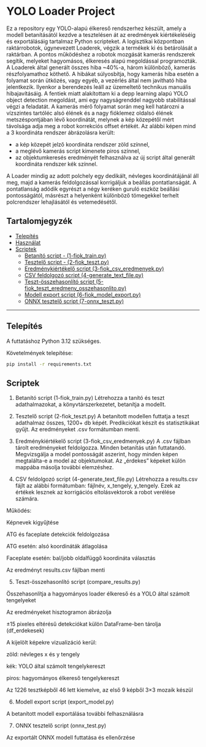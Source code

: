 # YOLO Loader Project

  Ez a repository egy YOLO-alapú élkereső rendszerhez készült, amely a modell betanításától kezdve a tesztelésen át az eredmények kiértékeléséig és exportálásáig tartalmaz Python scripteket.
  A logisztikai központban raktárrobotok, úgynevezett Loaderek, végzik a termékek ki és betárolását a raktárban. A pontos működéshez a robotok mozgását kamerás rendszerek segítik, melyeket hagyomásos, élkeresés alapú megoldással programozták. A Loaderek által generált összes hiba ~40%-a, három különböző, kamerás részfolyamathoz köthető. A hibákat súlyosbítja, hogy kamerás hiba esetén a folyamat során ütközés, vagy egyéb, a vezérlés által nem javítható hiba jelentkezik. Ilyenkor a berendezés leáll az üzemeltető technikus manuális hibajavításáig.
  A fentiek miatt alakítottam ki a depp learning alapú YOLO object detection megoldást, ami egy nagyságrenddel nagyobb stabilitással végzi a feladatát.
  A kamerás mérő folyamat során meg kell határozni a vízszintes tartóléc alsó élének és a nagy fióklemez oldalsó élének metszéspontjában lévő koordinátát, melynek a kép közepétől mért távolsága adja meg a robot korrekciós offset értékét.
  Az alábbi képen mind a 3 koordináta rendszer ábrázolásra került:
  - a kép közepét jelző koordináta rendszer zöld színnel,
  - a meglévő kamerás script kimenete piros színnel,
  - az objektumkeresés eredményét felhasználva az új script által generált koordináta rendszer kék színnel.

A Loader mindig az adott polchely egy dedikált, névleges koordinátájánál áll meg, majd a kamerás feldolgozással korrigáljuk a beállás pontatlanságát. A pontatlanság adódik egyrészt a négy keréken guruló eszköz beállási pontosságától, másrészt a helyenként különböző tömegekkel terhelt polcrendszer lehajlásától és vetemedésétől.

## Tartalomjegyzék
- [Telepítés](#telepítés)
- [Használat](#használat)
- [Scriptek](#scriptek)
  - [Betanító script - (1-fiok_train.py)](https://github.com/mecalis/loader_yolo/blob/main/1-fiok_train.py)
  - [Tesztelő script - (2-fiok_teszt.py)](https://github.com/mecalis/loader_yolo/blob/main/2-fiok_teszt.py)
  - [Eredménykiértékelő script (3-fiok_csv_eredmenyek.py)](https://github.com/mecalis/loader_yolo/blob/main/3-fiok_csv_eredmenyek.py)
  - [CSV feldolgozó script (4-generate_text_file.py)](https://github.com/mecalis/loader_yolo/blob/main/4-generate_text_file.py)
  - [Teszt-összehasonlító script (5-fiok_teszt_eredmeny_osszehasonlito.py)](https://github.com/mecalis/loader_yolo/blob/main/5-fiok_teszt_eredmeny_osszehasonlito.py)
  - [Modell export script (6-fiok_model_export.py)](https://github.com/mecalis/loader_yolo/blob/main/6-fiok_model_export.py)
  - [ONNX tesztelő script (7-onnx_teszt.py)](https://github.com/mecalis/loader_yolo/blob/main/7-onnx_teszt.py)

---

## Telepítés
A futtatáshoz Python 3.12 szükséges.

Követelmények telepítése:
```bash
pip install -r requirements.txt
```

## Scriptek
1. Betanító script (1-fiok_train.py)
Létrehozza a tanító és teszt adathalmazokat, a könyvtárszerkezetet, betanítja a modellt.

2. Tesztelő script (2-fiok_teszt.py)
A betanított modellen futtatja a teszt adathalmaz összes, 1200+ db képét. Predikciókat készít és statisztikákat gyűjt. Az eredményeket .csv formátumban menti.

3. Eredménykiértékelő script (3-fiok_csv_eredmenyek.py)
A .csv fájlban tárolt eredményeket feldolgozza. Minden betanítás után futtatandó. Megvizsgálja a model pontosságát aszerint, hogy minden képen megtalálta-e a model az objektumokat.
Az „érdekes” képeket külön mappába másolja további elemzéshez. 

4. CSV feldolgozó script (4-generate_text_file.py)
Létrehozza a results.csv fájlt az alábbi formátumban: fájlnév, x_tengely, y_tengely. Ezek az értékek lesznek az korrigációs eltolásvektorok a robot verélése számára.


Működés:

Képnevek kigyűjtése

ATG és faceplate detekciók feldolgozása

ATG esetén: alsó koordináták átlagolása

Faceplate esetén: bal/jobb oldalfüggő koordináta választás

Az eredményt results.csv fájlban menti

5. Teszt-összehasonlító script (compare_results.py)

Összehasonlítja a hagyományos loader élkereső és a YOLO által számolt tengelyeket

Az eredményeket hisztogramon ábrázolja

±15 pixeles eltérésű detekciókat külön DataFrame-ben tárolja (df_erdekesek)

A kijelölt képekre vizualizáció kerül:

zöld: névleges x és y tengely

kék: YOLO által számolt tengelykereszt

piros: hagyományos élkereső tengelykereszt

Az 1226 tesztképből 46 lett kiemelve, az első 9 képből 3×3 mozaik készül

6. Modell export script (export_model.py)

A betanított modell exportálása további felhasználásra

7. ONNX tesztelő script (onnx_test.py)

Az exportált ONNX modell futtatása és ellenőrzése
